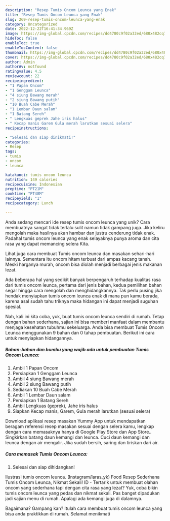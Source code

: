 ```yaml
---
description: "Resep Tumis Oncom Leunca yang Enak"
title: "Resep Tumis Oncom Leunca yang Enak"
slug: 269-resep-tumis-oncom-leunca-yang-enak
category: Uncategorized
date: 2022-12-22T16:41:34.969Z
image: https://img-global.cpcdn.com/recipes/dd4780c9f02a32ed/680x482cq70/tumis-oncom-leunca-foto-resep-utama.jpg
hideToc: false
enableToc: true
enableTocContent: false
thumbnail: https://img-global.cpcdn.com/recipes/dd4780c9f02a32ed/680x482cq70/tumis-oncom-leunca-foto-resep-utama.jpg
cover: https://img-global.cpcdn.com/recipes/dd4780c9f02a32ed/680x482cq70/tumis-oncom-leunca-foto-resep-utama.jpg
author: Admin
authorAv: notfound
ratingvalue: 4.5
reviewcount: 22
recipeingredient:
- "1 Papan Oncom"
- "1 Genggam Leunca"
- "4 siung Bawang merah"
- "2 siung Bawang putih"
- "10 Buah Cabe Merah"
- "1 Lembar Daun salam"
- "1 Batang Sereh"
- " Lengkuas geprek Jahe iris halus"
- " Kecap manis Garem Gula merah larutkan sesuai selera"
recipeinstructions:

- "Selesai dan siap dinikmati!"
categories:
- Resep
tags:
- tumis
- oncom
- leunca

katakunci: tumis oncom leunca 
nutrition: 149 calories
recipecuisine: Indonesian
preptime: "PT21M"
cooktime: "PT48M"
recipeyield: "1"
recipecategory: Lunch

---
```





Anda sedang mencari ide resep tumis oncom leunca yang unik? Cara membuatnya sangat tidak terlalu sulit namun tidak gampang juga. Jika keliru mengolah maka hasilnya akan hambar dan justru cenderung tidak enak. Padahal tumis oncom leunca yang enak selayaknya punya aroma dan cita rasa yang dapat memancing selera Kita.





Lihat juga cara membuat Tumis oncom leunca dan masakan sehari-hari lainnya. Sementara itu oncom hitam terbuat dari ampas kacang tanah. Meski harganya murah, oncom bisa diolah menjadi berbagai jenis makanan lezat.

Ada beberapa hal yang sedikit banyak berpengaruh terhadap kualitas rasa dari tumis oncom leunca, pertama dari jenis bahan, kedua pemilihan bahan segar hingga cara mengolah dan menghidangkannya. Tak perlu pusing jika hendak menyiapkan tumis oncom leunca enak di mana pun kamu berada, karena asal sudah tahu triknya maka hidangan ini dapat menjadi suguhan spesial.






Nah, kali ini kita coba, yuk, buat tumis oncom leunca sendiri di rumah. Tetap dengan bahan sederhana, sajian ini bisa memberi manfaat dalam membantu menjaga kesehatan tubuhmu sekeluarga. Anda bisa membuat Tumis Oncom Leunca menggunakan 9 bahan dan 0 tahap pembuatan. Berikut ini cara untuk menyiapkan hidangannya.

<!--inarticleads1-->

##### Bahan-bahan dan bumbu yang wajib ada untuk pembuatan Tumis Oncom Leunca:

1. Ambil 1 Papan Oncom
1. Persiapkan 1 Genggam Leunca
1. Ambil 4 siung Bawang merah
1. Ambil 2 siung Bawang putih
1. Sediakan 10 Buah Cabe Merah
1. Ambil 1 Lembar Daun salam
1. Persiapkan 1 Batang Sereh
1. Ambil  Lengkuas (geprek), Jahe iris halus
1. Siapkan  Kecap manis, Garem, Gula merah larutkan (sesuai selera)


Download aplikasi resep masakan Yummy App untuk mendapatkan beragam referensi resep masakan sesuai dengan selera kamu, lengkap dengan cara memasaknya hanya di Google Play Store dan App Store.. Singkirkan batang daun kemangi dan leunca. Cuci daun kemangi dan leunca dengan air mengalir. Jika sudah bersih, saring dan tiriskan dari air. 

<!--inarticleads2-->

##### Cara memasak Tumis Oncom Leunca:


1. Selesai dan siap dihidangkan!

Ilustrasi tumis oncom leunca. (Instagram/laras_yk) Food Resep Sederhana Tumis Oncom Leunca, Nikmat Sekali! ID - Tertarik untuk membuat olahan oncom yang sederhana tapi dengan cita rasa yang lezat? Yuk, coba bikin tumis oncom leunca yang pedas dan nikmat sekali. Pas banget dipadukan jadi sajian menu di rumah. Apalagi ada kemangi juga di dalamnya. 

Bagaimana? Gampang kan? Itulah cara membuat tumis oncom leunca yang bisa anda praktikkan di rumah. Selamat menikmati
